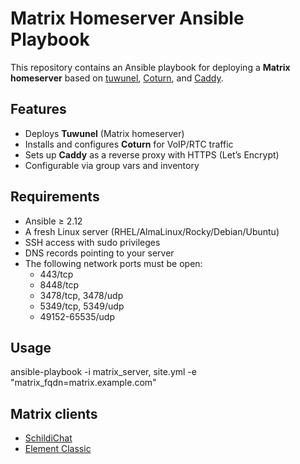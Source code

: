 # Matrix Homeserver Ansible Playbook

This repository contains an Ansible playbook for deploying a **Matrix homeserver** based on [tuwunel](https://github.com/matrix-construct/tuwunel), [Coturn](https://github.com/coturn/coturn), and [Caddy](https://caddyserver.com/).  

## Features
- Deploys **Tuwunel** (Matrix homeserver)
- Installs and configures **Coturn** for VoIP/RTC traffic
- Sets up **Caddy** as a reverse proxy with HTTPS (Let’s Encrypt)
- Configurable via group vars and inventory

## Requirements
- Ansible ≥ 2.12
- A fresh Linux server (RHEL/AlmaLinux/Rocky/Debian/Ubuntu)
- SSH access with sudo privileges
- DNS records pointing to your server
- The following network ports must be open:
    - 443/tcp
    - 8448/tcp
    - 3478/tcp, 3478/udp
    - 5349/tcp, 5349/udp
    - 49152-65535/udp

## Usage
ansible-playbook -i matrix_server, site.yml -e "matrix_fqdn=matrix.example.com"

## Matrix clients
- [SchildiChat](https://play.google.com/store/apps/details?id=de.spiritcroc.riotx)
- [Element Classic](https://play.google.com/store/search?q=element+classic&c=apps)
